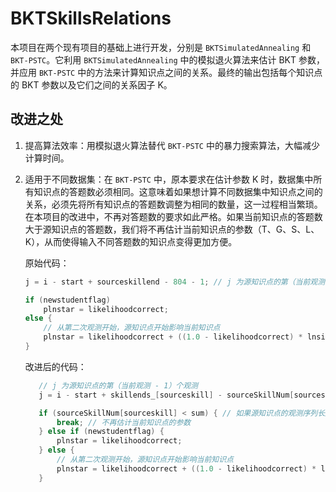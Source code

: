 # BKTSkillsRelations

本项目在两个现有项目的基础上进行开发，分别是 `BKTSimulatedAnnealing` 和 `BKT-PSTC`。它利用 `BKTSimulatedAnnealing` 中的模拟退火算法来估计 BKT 参数，并应用 `BKT-PSTC` 中的方法来计算知识点之间的关系。最终的输出包括每个知识点的 BKT 参数以及它们之间的关系因子 K。

## 改进之处

1. 提高算法效率：用模拟退火算法替代 `BKT-PSTC` 中的暴力搜索算法，大幅减少计算时间。

2. 适用于不同数据集：在 `BKT-PSTC` 中，原本要求在估计参数 K 时，数据集中所有知识点的答题数必须相同。这意味着如果想计算不同数据集中知识点之间的关系，必须先将所有知识点的答题数调整为相同的数量，这一过程相当繁琐。在本项目的改进中，不再对答题数的要求如此严格。如果当前知识点的答题数大于源知识点的答题数，我们将不再估计当前知识点的参数（T、G、S、L、K），从而使得输入不同答题数的知识点变得更加方便。

   原始代码：

   ```java
   j = i - start + sourceskillend - 804 - 1; // j 为源知识点的第（当前观测 - 1）个观测，其中804 - 1为源知识点的观测序列长度
   
   if (newstudentflag) 
       plnstar = likelihoodcorrect;
   else {
       // 从第二次观测开始，源知识点开始影响当前知识点
       plnstar = likelihoodcorrect + ((1.0 - likelihoodcorrect) * lnsigma_[j] * K);
   }
   ```

   改进后的代码：

   ```java
      // j 为源知识点的第（当前观测 - 1）个观测
      j = i - start + skillends_[sourceskill] - sourceSkillNum[sourceskill];
   
      if (sourceSkillNum[sourceskill] < sum) { // 如果源知识点的观测序列长度小于当前知识点的序列长度
          break; // 不再估计当前知识点的参数
      } else if (newstudentflag) {
          plnstar = likelihoodcorrect;
      } else {
          // 从第二次观测开始，源知识点开始影响当前知识点
          plnstar = likelihoodcorrect + ((1.0 - likelihoodcorrect) * lnsigma_[j] * params.K);
      }
   ```

   